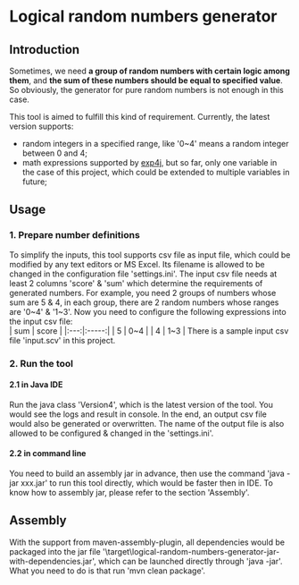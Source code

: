 # Logical random numbers generator
## Introduction
Sometimes, we need __a group of random numbers with certain logic among them__, and __the sum of these numbers should be equal to specified value__. So obviously, the generator for pure random numbers is not enough in this case. 

This tool is aimed to fulfill this kind of requirement. Currently, the latest version supports:
* random integers in a specified range, like '0~4' means a random integer between 0 and 4;
* math expressions supported by [exp4j](https://www.objecthunter.net/exp4j/), but so far, only one variable in the case of this project, which could be extended to multiple variables in future;

## Usage
### 1. Prepare number definitions
To simplify the inputs, this tool supports csv file as input file, which could be modified by any text editors or MS Excel. Its filename is allowed to be changed in the configuration file 'settings.ini'.
The input csv file needs at least 2 columns 'score' & 'sum' which determine the requirements of generated numbers. For example, you need 2 groups of numbers whose sum are 5 & 4, in each group, there are 2 random numbers whose ranges are '0~4' & '1~3'. Now you need to configure the following expressions into the input csv file:  
| sum | score |
|:---:|:-----:|
|  5  |  0~4  |
|  4  |  1~3  |
There is a sample input csv file 'input.scv' in this project.

### 2. Run the tool
#### 2.1 in Java IDE
Run the java class 'Version4', which is the latest version of the tool. You would see the logs and result in console. In the end, an output csv file would also be generated or overwritten. The name of the output file is also allowed to be configured & changed in the 'settings.ini'.
#### 2.2 in command line
You need to build an assembly jar in advance, then use the command 'java -jar xxx.jar' to run this tool directly, which would be faster then in IDE. To know how to assembly jar, please refer to the section 'Assembly'.

## Assembly 
With the support from maven-assembly-plugin, all dependencies would be packaged into the jar file '\target\logical-random-numbers-generator-jar-with-dependencies.jar', which can be launched directly through 'java -jar'. What you need to do is that run 'mvn clean package'.
